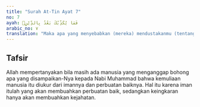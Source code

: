 ```yaml
---
title: "Surah At-Tin Ayat 7"
no: 7
ayah: فَمَا يُكَذِّبُكَ بَعْدُ بِالدِّيْنِۗ
arabic_no: ٧
translation: "Maka apa yang menyebabkan (mereka) mendustakanmu (tentang) hari pembalasan setelah (adanya keterangan-keterangan) itu?"
---
```


## Tafsir

Allah mempertanyakan bila masih ada manusia yang menganggap bohong apa yang disampaikan-Nya kepada Nabi Muhammad bahwa kemuliaan manusia itu diukur dari imannya dan perbuatan baiknya. Hal itu karena iman itulah yang akan membuahkan perbuatan baik, sedangkan keingkaran hanya akan membuahkan kejahatan.